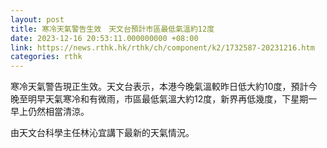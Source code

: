 ```yaml
---
layout: post
title: 寒冷天氣警告生效　天文台預計市區最低氣溫約12度
date: 2023-12-16 20:53:11.000000000 +08:00
link: https://news.rthk.hk/rthk/ch/component/k2/1732587-20231216.htm
categories: rthk
---
```


寒冷天氣警告現正生效。天文台表示，本港今晚氣溫較昨日低大約10度，預計今晚至明早天氣寒冷和有微雨，市區最低氣溫大約12度，新界再低幾度，下星期一早上仍然相當清涼。

由天文台科學主任林沁宜講下最新的天氣情況。
